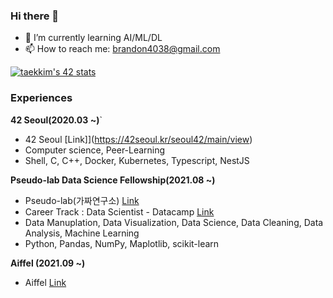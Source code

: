 ### Hi there 👋

- 🌱 I’m currently learning AI/ML/DL
- 📫 How to reach me: brandon4038@gmail.com

<!--
**cozytk/cozytk** is a ✨ _special_ ✨ repository because its `README.md` (this file) appears on your GitHub profile.

Here are some ideas to get you started:

- 🔭 I’m currently studying on Aiffel, Pseudo-lab, 42Seoul
- 👯 I’m looking to collaborate on ...
- 🤔 I’m looking for help with ...
- 💬 Ask me about ...
- 😄 Pronouns: ...
- ⚡ Fun fact: ...
-->

[![taekkim's 42 stats](https://badge42.herokuapp.com/api/stats/taekkim)](https://github.com/JaeSeoKim/badge42)

### Experiences

**42 Seoul(2020.03 ~)**`
  - 42 Seoul [Link]](https://42seoul.kr/seoul42/main/view)
  - Computer science, Peer-Learning
  - Shell, C, C++, Docker, Kubernetes, Typescript, NestJS

**Pseudo-lab Data Science Fellowship(2021.08 ~)**
  - Pseudo-lab(가짜연구소) [Link](https://pseudo-lab.com/)
  - Career Track : Data Scientist - Datacamp [Link](https://www.datacamp.com/tracks/data-scientist-with-python)
  - Data Manuplation, Data Visualization, Data Science, Data Cleaning, Data Analysis, Machine Learning
  - Python, Pandas, NumPy, Maplotlib, scikit-learn

**Aiffel (2021.09 ~)**
  - Aiffel [Link](https://aiffel.io/)
